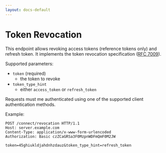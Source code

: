 ```yaml
---
layout: docs-default
---
```


# Token Revocation

This endpoint allows revoking access tokens (reference tokens only) and refresh token.
It implements the token revocation specification ([RFC 7009](https://tools.ietf.org/html/rfc7009)).

Supported parameters:

* `token` (required)
    * the token to revoke
* `token_type_hint`
    * either `access_token` or `refresh_token`

Requests must me authenticated using one of the supported client authentication methods.

Example:

```
POST /connect/revocation HTTP/1.1
Host: server.example.com
Content-Type: application/x-www-form-urlencoded
Authorization: Basic czZCaGRSa3F0MzpnWDFmQmF0M2JW

token=45ghiukldjahdnhzdauz&token_type_hint=refresh_token
```
